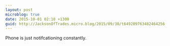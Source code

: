 ```yaml
---
layout: post
microblog: true
date: 2015-10-01 02:10 +1300
guid: http://JacksonOfTrades.micro.blog/2015/09/30/t649209763482464256.html
---
```

Phone is just notifcationing constantly.
